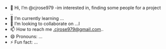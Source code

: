 - 👋 Hi, I’m @cjrose979
-im interested in, finding some people for a project ..
- 🌱 I’m currently learning ...
- 💞️ I’m looking to collaborate on ...I
- 📫 How to reach me .cjrose979@gmail.com..
- 😄 Pronouns: ...
- ⚡ Fun fact: ...

<!---
cjrose979/cjrose979 is a ✨ special ✨ repository because its `README.md` (this file) appears on your GitHub profile.
You can click the Preview link to take a look at your changes.
--->
